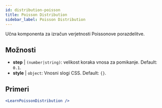 ```yaml
---
id: distribution-poisson
title: Poisson Distribution
sidebar_label: Poisson Distribution
---
```


Učna komponenta za izračun verjetnosti Poissonove porazdelitve.

## Možnosti

* __step__ | `(number|string)`: velikost koraka vnosa za pomikanje. Default: `0.1`.
* __style__ | `object`: Vnosni slogi CSS. Default: `{}`.


## Primeri

```jsx live
<LearnPoissonDistribution />
```

